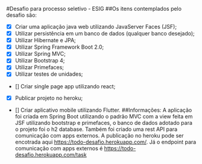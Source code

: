 #Desafio para processo seletivo - ESIG
##Os itens contemplados pelo desafio são:
 - [x] Criar uma aplicação java web utilizando JavaServer Faces (JSF);
 - [x] Utilizar persistência em um banco de dados (qualquer banco desejado);
 - [x] Utilizar Hibernate e JPA;
 - [x] Utilizar Spring Framework Boot 2.0;
 - [x] Utilizar Spring MVC;
 - [x] Utilizar Bootstrap 4;
 - [x] Utilizar Primefaces;
 - [x] Utilizar testes de unidades;
 - [] Criar single page app utilizando react;
 - [x] Publicar projeto no heroku;
 - [] Criar aplicativo mobile utilizando Flutter.
##Informações:
  A aplicação foi criada em Spring Boot utilizando o padrão MVC com a view feita em JSF utilizando bootstrap e primefaces,
  o banco de dados adotado para o projeto foi o h2 database. Também foi criado uma rest API para comunicação com apps externos.
  A publicação no heroku pode ser encotrada aqui https://todo-desafio.herokuapp.com/.
  Já o endpoint para comunicação com apps externos é https://todo-desafio.herokuapp.com/task

